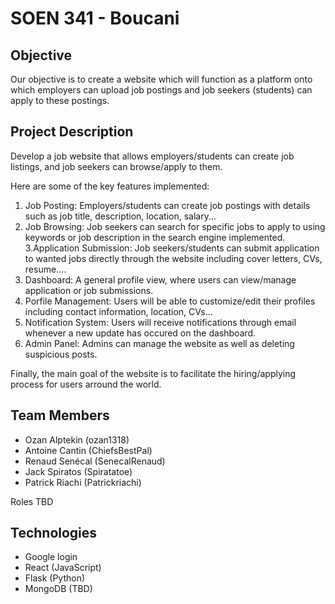 # SOEN 341 - Boucani 

## Objective
Our objective is to create a website which will function as a platform onto which employers can upload job postings and job seekers (students) can apply to these postings.

## Project Description

Develop a job website that allows employers/students can create job listings, and job seekers can browse/apply to them. 

Here are some of the key features implemented:
1. Job Posting: Employers/students can create job postings with details such as job title, description, location, salary...
2. Job Browsing: Job seekers can search for specific jobs to apply to using keywords or job description in the search engine implemented.
3.Application Submission: Job seekers/students can submit application to wanted jobs directly through the website including cover letters, CVs, resume....
4. Dashboard: A general profile view, where users can view/manage application or job submissions.
5. Porfile Management: Users will be able to customize/edit their profiles including contact information, location, CVs...
6. Notification System: Users will receive notifications through email whenever a new update has occured on the dashboard.
7. Admin Panel: Admins can manage the website as well as deleting suspicious posts.

Finally, the main goal of the website is to facilitate the hiring/applying process for users arround the world.

## Team Members
* Ozan Alptekin (ozan1318)
* Antoine Cantin (ChiefsBestPal)
* Renaud Senécal (SenecalRenaud)
* Jack Spiratos (Spiratatoe)
* Patrick Riachi (Patrickriachi)

Roles TBD

## Technologies

* Google login
* React (JavaScript)
* Flask (Python)
* MongoDB (TBD)
